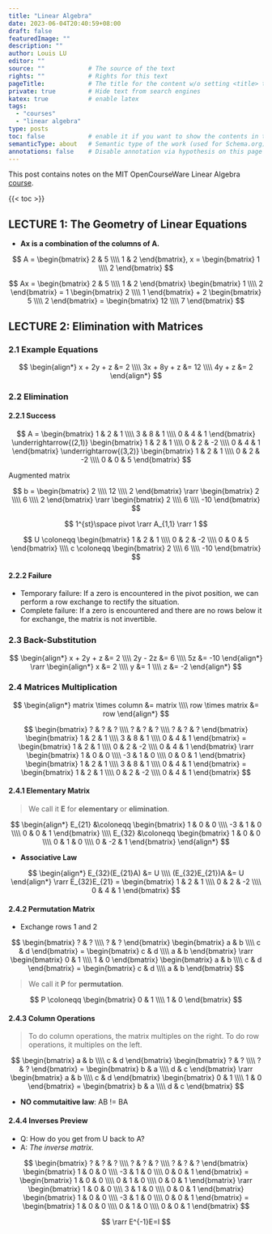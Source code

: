 ```yaml
---
title: "Linear Algebra"
date: 2023-06-04T20:40:59+08:00
draft: false
featuredImage: ""
description: ""
author: Louis LU
editor: ""
source: ""            # The source of the text
rights: ""            # Rights for this text
pageTitle:            # The title for the content w/o setting <title> tag
private: true         # Hide text from search engines
katex: true           # enable latex
tags:
  - "courses"
  - "linear algebra"
type: posts
toc: false            # enable it if you want to show the contents in the sidebar
semanticType: about   # Semantic type of the work (used for Schema.org)
annotations: false    # Disable annotation via hypothesis on this page
---
```


This post contains notes on the MIT OpenCourseWare Linear Algebra
[course](https://ocw.mit.edu/courses/18-06-linear-algebra-spring-2010/video_galleries/video-lectures/).

{{< toc >}}

## LECTURE 1: The Geometry of Linear Equations

* **Ax is a combination of the columns of A.**

$$
A = \begin{bmatrix} 2 & 5 \\\\ 1 & 2 \end{bmatrix},
x = \begin{bmatrix} 1 \\\\ 2 \end{bmatrix}
$$

$$
Ax =
\begin{bmatrix} 2 & 5 \\\\ 1 & 2 \end{bmatrix}
\begin{bmatrix} 1 \\\\ 2 \end{bmatrix} =
1 \begin{bmatrix} 2 \\\\ 1 \end{bmatrix} +
2 \begin{bmatrix} 5 \\\\ 2 \end{bmatrix} =
\begin{bmatrix} 12 \\\\ 7 \end{bmatrix}
$$

## LECTURE 2: Elimination with Matrices

### 2.1 Example Equations

$$
\begin{align*}
x + 2y + z &= 2 \\\\
3x + 8y + z &= 12 \\\\
4y + z &= 2
\end{align*}
$$

### 2.2 Elimination

#### 2.2.1 Success

$$
A =
\begin{bmatrix} 1 & 2 & 1 \\\\ 3 & 8 & 1 \\\\ 0 & 4 & 1 \end{bmatrix}
\underrightarrow{(2,1)} \begin{bmatrix} 1 & 2 & 1 \\\\ 0 & 2 & -2 \\\\ 0 & 4 & 1 \end{bmatrix}
\underrightarrow{(3,2)} \begin{bmatrix} 1 & 2 & 1 \\\\ 0 & 2 & -2 \\\\ 0 & 0 & 5 \end{bmatrix}
$$

Augmented matrix

$$
b =
\begin{bmatrix} 2 \\\\ 12 \\\\ 2 \end{bmatrix}
\rarr \begin{bmatrix} 2 \\\\ 6 \\\\ 2 \end{bmatrix}
\rarr \begin{bmatrix} 2 \\\\ 6 \\\\ -10 \end{bmatrix}
$$

$$
1^{st}\space pivot \rarr A_{1,1} \rarr 1
$$

$$
U \coloneqq \begin{bmatrix} 1 & 2 & 1 \\\\ 0 & 2 & -2 \\\\ 0 & 0 & 5 \end{bmatrix} \\\\
c \coloneqq \begin{bmatrix} 2 \\\\ 6 \\\\ -10 \end{bmatrix}
$$

#### 2.2.2 Failure

* Temporary failure: If a zero is encountered in the pivot position, we can perform a row exchange to rectify the situation.
* Complete failure: If a zero is encountered and there are no rows below it for exchange, the matrix is not invertible.

### 2.3 Back-Substitution

$$
\begin{align*}
x + 2y + z &= 2 \\\\
2y - 2z &= 6 \\\\
5z &= -10
\end{align*} \rarr
\begin{align*}
x &= 2 \\\\
y &= 1 \\\\
z &= -2
\end{align*}
$$


### 2.4 Matrices Multiplication

$$
\begin{align*}
matrix \times column &= matrix \\\\
row \times matrix &= row
\end{align*}
$$

$$
\begin{bmatrix} ? & ? & ? \\\\ ? & ? & ? \\\\ ? & ? & ? \end{bmatrix}
\begin{bmatrix} 1 & 2 & 1 \\\\ 3 & 8 & 1 \\\\ 0 & 4 & 1 \end{bmatrix} = 
\begin{bmatrix} 1 & 2 & 1 \\\\ 0 & 2 & -2 \\\\ 0 & 4 & 1 \end{bmatrix}
\rarr
\begin{bmatrix} 1 & 0 & 0 \\\\ -3 & 1 & 0 \\\\ 0 & 0 & 1 \end{bmatrix}
\begin{bmatrix} 1 & 2 & 1 \\\\ 3 & 8 & 1 \\\\ 0 & 4 & 1 \end{bmatrix} = 
\begin{bmatrix} 1 & 2 & 1 \\\\ 0 & 2 & -2 \\\\ 0 & 4 & 1 \end{bmatrix}
$$


#### 2.4.1 Elementary Matrix

> We call it **E** for **elementary** or **elimination**.

$$
\begin{align*}
E_{21} &\coloneqq \begin{bmatrix} 1 & 0 & 0 \\\\ -3 & 1 & 0 \\\\ 0 & 0 & 1 \end{bmatrix} \\\\
E_{32} &\coloneqq \begin{bmatrix} 1 & 0 & 0 \\\\ 0 & 1 & 0 \\\\ 0 & -2 & 1 \end{bmatrix}
\end{align*}
$$

* **Associative Law**

$$
\begin{align*}
E_{32}(E_{21}A) &= U \\\\
(E_{32}E_{21})A &= U
\end{align*}
\rarr E_{32}E_{21} =
\begin{bmatrix} 1 & 2 & 1 \\\\ 0 & 2 & -2 \\\\ 0 & 4 & 1 \end{bmatrix}
$$

#### 2.4.2 Permutation Matrix

* Exchange rows 1 and 2

$$
\begin{bmatrix} ? & ? \\\\ ? & ? \end{bmatrix}
\begin{bmatrix} a & b \\\\ c & d \end{bmatrix} = 
\begin{bmatrix} c & d \\\\ a & b \end{bmatrix}
\rarr
\begin{bmatrix} 0 & 1 \\\\ 1 & 0 \end{bmatrix}
\begin{bmatrix} a & b \\\\ c & d \end{bmatrix} = 
\begin{bmatrix} c & d \\\\ a & b \end{bmatrix}
$$

> We call it **P** for **permutation**.

$$
P \coloneqq \begin{bmatrix} 0 & 1 \\\\ 1 & 0 \end{bmatrix} 
$$

#### 2.4.3 Column Operations

> To do column operations, the matrix multiples on the right.
> To do row operations, it multiples on the left.

$$
\begin{bmatrix} a & b \\\\ c & d \end{bmatrix}
\begin{bmatrix} ? & ? \\\\ ? & ? \end{bmatrix} = 
\begin{bmatrix} b & a \\\\ d & c \end{bmatrix}
\rarr
\begin{bmatrix} a & b \\\\ c & d \end{bmatrix}
\begin{bmatrix} 0 & 1 \\\\ 1 & 0 \end{bmatrix} = 
\begin{bmatrix} b & a \\\\ d & c \end{bmatrix}
$$

* **NO commutaitive law**: AB != BA

#### 2.4.4 Inverses Preview

* Q: How do you get from U back to A?
* A: _The inverse matrix._

$$
\begin{bmatrix} ? & ? & ? \\\\ ? & ? & ? \\\\ ? & ? & ? \end{bmatrix}
\begin{bmatrix} 1 & 0 & 0 \\\\ -3 & 1 & 0 \\\\ 0 & 0 & 1 \end{bmatrix} = 
\begin{bmatrix} 1 & 0 & 0 \\\\ 0 & 1 & 0 \\\\ 0 & 0 & 1 \end{bmatrix}
\rarr
\begin{bmatrix} 1 & 0 & 0 \\\\ 3 & 1 & 0 \\\\ 0 & 0 & 1 \end{bmatrix}
\begin{bmatrix} 1 & 0 & 0 \\\\ -3 & 1 & 0 \\\\ 0 & 0 & 1 \end{bmatrix} = 
\begin{bmatrix} 1 & 0 & 0 \\\\ 0 & 1 & 0 \\\\ 0 & 0 & 1 \end{bmatrix}
$$

$$
\rarr E^{-1}E=I
$$
